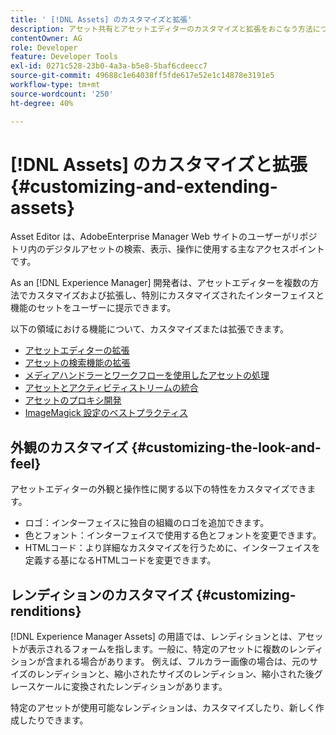 ```yaml
---
title: ' [!DNL Assets] のカスタマイズと拡張'
description: アセット共有とアセットエディターのカスタマイズと拡張をおこなう方法について説明します。これにより、ユーザーに合わせたインターフェイスと一連の機能が提供されます。
contentOwner: AG
role: Developer
feature: Developer Tools
exl-id: 0271c528-23b0-4a3a-b5e8-5baf6cdeecc7
source-git-commit: 49688c1e64038ff5fde617e52e1c14878e3191e5
workflow-type: tm+mt
source-wordcount: '250'
ht-degree: 40%

---
```


# [!DNL Assets] のカスタマイズと拡張 {#customizing-and-extending-assets}

Asset Editor は、AdobeEnterprise Manager Web サイトのユーザーがリポジトリ内のデジタルアセットの検索、表示、操作に使用する主なアクセスポイントです。

As an [!DNL Experience Manager] 開発者は、アセットエディターを複数の方法でカスタマイズおよび拡張し、特別にカスタマイズされたインターフェイスと機能のセットをユーザーに提示できます。

以下の領域における機能について、カスタマイズまたは拡張できます。

* [アセットエディターの拡張](asseteditorx.md)
* [アセットの検索機能の拡張](searchx.md)
* [メディアハンドラーとワークフローを使用したアセットの処理](media-handlers.md)
* [アセットとアクティビティストリームの統合](extending-activity-stream.md)
* [アセットのプロキシ開発](proxy.md)
* [ImageMagick 設定のベストプラクティス](best-practices-for-imagemagick.md)

## 外観のカスタマイズ {#customizing-the-look-and-feel}

アセットエディターの外観と操作性に関する以下の特性をカスタマイズできます。

* ロゴ：インターフェイスに独自の組織のロゴを追加できます。
* 色とフォント：インターフェイスで使用する色とフォントを変更できます。
* HTMLコード：より詳細なカスタマイズを行うために、インターフェイスを定義する基になるHTMLコードを変更できます。

## レンディションのカスタマイズ {#customizing-renditions}

[!DNL Experience Manager Assets] の用語では、レンディションとは、アセットが表示されるフォームを指します。一般に、特定のアセットに複数のレンディションが含まれる場合があります。 例えば、フルカラー画像の場合は、元のサイズのレンディションと、縮小されたサイズのレンディション、縮小された後グレースケールに変換されたレンディションがあります。

特定のアセットが使用可能なレンディションは、カスタマイズしたり、新しく作成したりできます。
